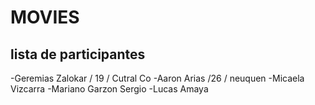 # MOVIES
## lista de participantes
-Geremias Zalokar / 19 / Cutral Co 
-Aaron Arias /26 / neuquen
-Micaela Vizcarra
-Mariano Garzon Sergio
-Lucas Amaya